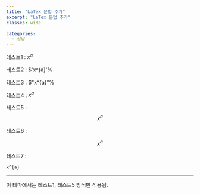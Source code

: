 ```yaml
---
title: "LaTex 문법 추가"
excerpt: "LaTex 문법 추가"
classes: wide

categories:
  - 잡담
---
```


테스트1 : $x^{a}$

테스트2 : $'x^{a}'%

테스트3 : $"x^{a}"%

테스트4 : $`x^{a}`$

테스트5 :  
$$x^{a}$$

테스트6 :  
```math
x^{a}
```

테스트7 :  
```latex
x^{a}
```

---

이 테마에서는 테스트1, 테스트5 방식만 적용됨.